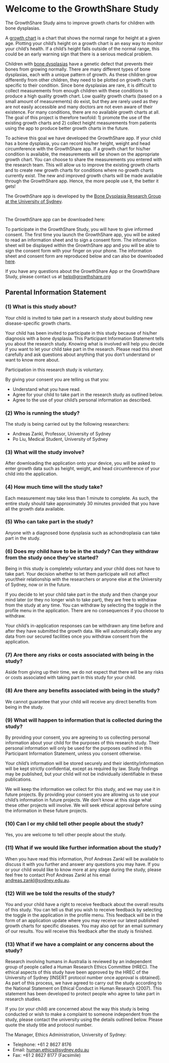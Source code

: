 # Welcome to the GrowthShare Study

The GrowthShare Study aims to improve growth charts for children with bone dysplasias.

A [growth chart](https://en.wikipedia.org/wiki/Growth_chart) is a chart that shows the normal range for height at a given age. Plotting your child’s height on a growth chart is an easy way to monitor your child’s health. If a child’s height falls outside of the normal range, this could be an early warning sign that there is a serious medical problem.

Children with [bone dysplasias](https://en.wikipedia.org/wiki/Osteochondrodysplasia) have a genetic defect that prevents their bones from growing normally. There are many different types of bone dysplasias, each with a unique pattern of growth. As these children grow differently from other children, they need to be plotted on growth charts specific to their condition. Since bone dysplasias are rare, it is difficult to collect  measurements from enough children with these conditions to produce a high quality growth chart. Low quality growth charts (based on a small amount of measurements) do exist, but they are rarely used as they are not easily accessible and many doctors are not even aware of their existence. For many conditions, there are no available growth charts at all. The goal of this project is therefore twofold: 1) promote the use of the existing growth charts and 2) collect height measurements from patients using the app to produce better growth charts in the future.

To achieve this goal we have developed the GrowthShare app. If your child has a bone dysplasia, you can record his/her height, weight and head circumference with the GrowthShare app. If a growth chart for his/her condition is available, the measurements will be shown on the appropriate growth chart. You can choose to share the measurements you entered with the research team. This will allow us to improve the existing growth charts and to create new growth charts for conditions where no growth charts currently exist. The new and improved growth charts will be made available through the GrowthShare app. Hence, the more people use it, the better it gets!

The GrowthShare app is developed by the [Bone Dysplasia Research Group at the University of Sydney](http://sydney.edu.au/medicine/people/academics/profiles/andreas.zankl.php).

The GrowthShare app can be downloaded here: <a href="https://itunes.apple.com/au/app/sydney-uni/id542003075?mt=8" style="display:inline-block;overflow:hidden;background:url(https://linkmaker.itunes.apple.com/assets/shared/badges/en-us/appstore-lrg.svg) no-repeat;width:135px;height:40px;background-size:contain;"></a>

To participate in the GrowthShare Study, you will have to give informed consent. The first time you launch the GrowthShare app, you will be asked to read an information sheet and to sign a consent form. The information sheet will be displayed within the GrowthShare app and you will be able to sign the consent form with your finger on your phone. The information sheet and consent form are reproduced below and can also be downloaded [here](parental-info-statement.doc).

If you have any questions about the GrowthShare App or the GrowthShare Study, please contact us at help@growthshare.org

## Parental Information Statement

### (1) What is this study about?

Your child is invited to take part in a research study about building new disease-specific growth charts.

Your child has been invited to participate in this study because of his/her diagnosis with a bone dysplasia. This Participant Information Statement tells you about the research study. Knowing what is involved will help you decide if you want to let your child take part in the research. Please read this sheet carefully and ask questions about anything that you don’t understand or want to know more about. 

Participation in this research study is voluntary. 

By giving your consent you are telling us that you:
- Understand what you have read.
- Agree for your child to take part in the research study as outlined below.
- Agree to the use of your child’s personal information as described.

### (2)	Who is running the study?

The study is being carried out by the following researchers:
- Andreas Zankl, Professor, University of Sydney
- Po Liu, Medical Student, University of Sydney

### (3)	What will the study involve?

After downloading the application onto your device, you will be asked to enter growth data such as height, weight, and head circumference of your child into the application.

### (4)	How much time will the study take?

Each measurement may take less than 1 minute to complete. As such, the entire study should take approximately 30 minutes provided that you have all the growth data available.

### (5)	Who can take part in the study?

Anyone with a diagnosed bone dysplasia such as achondroplasia can take part in the study. 

### (6)	Does my child have to be in the study? Can they withdraw from the study once they’ve started?

Being in this study is completely voluntary and your child does not have to take part. Your decision whether to let them participate will not affect your/their relationship with the researchers or anyone else at the University of Sydney, now or in the future. 

If you decide to let your child take part in the study and then change your mind later (or they no longer wish to take part), they are free to withdraw from the study at any time. You can withdraw by selecting the toggle in the profile menu in the application. There are no consequences if you choose to withdraw.

Your child’s in-application responses can be withdrawn any time before and after they have submitted the growth data. We will automatically delete any data from our secured facilities once you withdraw consent from the application.

### (7)	Are there any risks or costs associated with being in the study?

Aside from giving up their time, we do not expect that there will be any risks or costs associated with taking part in this study for your child.

### (8)	Are there any benefits associated with being in the study?

We cannot guarantee that your child will receive any direct benefits from being in the study.

### (9)	What will happen to information that is collected during the study?

By providing your consent, you are agreeing to us collecting personal information about your child for the purposes of this research study. Their personal information will only be used for the purposes outlined in this Participant Information Statement, unless you consent otherwise.

Your child’s information will be stored securely and their identity/information will be kept strictly confidential, except as required by law. Study findings may be published, but your child will not be individually identifiable in these publications.

We will keep the information we collect for this study, and we may use it in future projects. By providing your consent you are allowing us to use your child’s information in future projects. We don’t know at this stage what these other projects will involve. We will seek ethical approval before using the information in these future projects.

### (10)	Can I or my child tell other people about the study?

Yes, you are welcome to tell other people about the study.

### (11)	What if we would like further information about the study?

When you have read this information, Prof Andreas Zankl will be available to discuss it with you further and answer any questions you may have. If you or your child would like to know more at any stage during the study, please feel free to contact Prof Andreas Zankl at his email andreas.zankl@sydney.edu.au.

### (12)	Will we be told the results of the study?

You and your child have a right to receive feedback about the overall results of this study. You can tell us that you wish to receive feedback by selecting the toggle in the application in the profile menu. This feedback will be in the form of an application update where you may receive our latest published growth charts for specific diseases. You may also opt for an email summary of our results. You will receive this feedback after the study is finished.

### (13)	What if we have a complaint or any concerns about the study?

Research involving humans in Australia is reviewed by an independent group of people called a Human Research Ethics Committee (HREC). The ethical aspects of this study have been approved by the HREC of the University of Sydney [INSERT protocol number once approval is obtained]. As part of this process, we have agreed to carry out the study according to the National Statement on Ethical Conduct in Human Research (2007). This statement has been developed to protect people who agree to take part in research studies.

If you (or your child) are concerned about the way this study is being conducted or wish to make a complaint to someone independent from the study, please contact the university using the details outlined below. Please quote the study title and protocol number. 

The Manager, Ethics Administration, University of Sydney:
- Telephone: +61 2 8627 8176
- Email: human.ethics@sydney.edu.au
- Fax: +61 2 8627 8177 (Facsimile)
 
